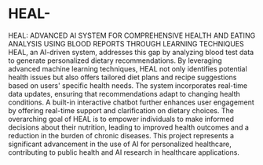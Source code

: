 # HEAL-
HEAL: ADVANCED AI SYSTEM FOR COMPREHENSIVE HEALTH AND EATING ANALYSIS USING BLOOD REPORTS THROUGH LEARNING  TECHNIQUES
HEAL, an AI-driven system, addresses this gap by analyzing blood test data to generate
personalized dietary recommendations. By leveraging advanced machine learning
techniques, HEAL not only identifies potential health issues but also offers tailored diet
plans and recipe suggestions based on users' specific health needs. The system
incorporates real-time data updates, ensuring that recommendations adapt to changing
health conditions. A built-in interactive chatbot further enhances user engagement by
offering real-time support and clarification on dietary choices.
The overarching goal of HEAL is to empower individuals to make informed decisions
about their nutrition, leading to improved health outcomes and a reduction in the burden
of chronic diseases. This project represents a significant advancement in the use of AI
for personalized healthcare, contributing to public health and AI research in
healthcare applications.
